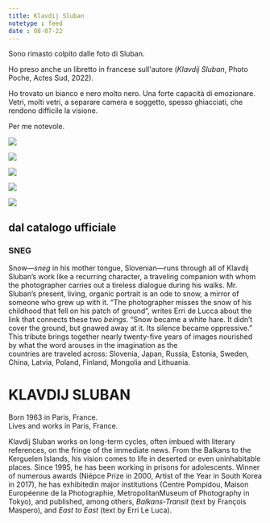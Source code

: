 ```yaml
---
title: Klavdij Sluban
notetype : feed
date : 08-07-22
---
```


Sono rimasto colpito dalle foto di Sluban.

Ho preso anche un libretto in francese sull'autore (_Klavdij Sluban_, Photo Poche, Actes Sud, 2022).

Ho trovato un bianco e nero molto nero. Una forte capacità di emozionare. Vetri, molti vetri, a separare camera e soggetto, spesso ghiacciati, che rendono difficile la visione.

Per me notevole.

![](https://alet313.s3.eu-west-3.amazonaws.com/img/foto/2022/arles/arles2226.jpg)

![](https://alet313.s3.eu-west-3.amazonaws.com/img/foto/2022/arles/arles2228.jpg)

![](https://alet313.s3.eu-west-3.amazonaws.com/img/foto/2022/arles/arles2229.jpg)

![](https://alet313.s3.eu-west-3.amazonaws.com/img/foto/2022/arles/arles2227.jpg)

![](https://alet313.s3.eu-west-3.amazonaws.com/img/foto/2022/arles/arles2230.jpg)





## dal catalogo ufficiale

### SNEG

Snow—_sneg_ in his mother tongue, Slovenian—runs through all of Klavdij Sluban’s work like a recurring character, a traveling companion with whom the photographer carries out a tireless dialogue during his walks. Mr. Sluban’s present, living, organic portrait is an ode to snow, a mirror of someone who grew up with it. “The photographer misses the snow of his childhood that fell on his patch of ground”, writes Erri de Lucca about the link that connects these two _beings_. “Snow became a white hare. It didn’t cover the ground, but gnawed away at it. Its silence became oppressive.” This tribute brings together nearly twenty-five years of images nourished by what the word arouses in the imagination as the  
countries are traveled across: Slovenia, Japan, Russia, Estonia, Sweden, China, Latvia, Poland, Finland, Mongolia and Lithuania.

# KLAVDIJ SLUBAN

Born 1963 in Paris, France.  
Lives and works in Paris, France.

Klavdij Sluban works on long-term cycles, often imbued with literary references, on the fringe of the immediate news. From the Balkans to the Kerguelen Islands, his vision comes to life in deserted or even uninhabitable places. Since 1995, he has been working in prisons for adolescents. Winner of numerous awards (Niépce Prize in 2000, Artist of the Year in South Korea in 2017), he has exhibitedin major institutions (Centre Pompidou, Maison Européenne de la Photographie, MetropolitanMuseum of Photography in Tokyo), and published, among others, _Balkans-Transit_ (text by François Maspero), and _East to East_ (text by Erri Le Luca).